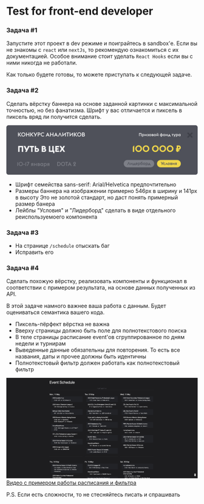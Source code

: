 # Test for front-end developer

### Задача #1
Запустите этот проект в dev режиме и поиграйтесь в sandbox'е.
Если вы не знакомы с `react` или `nextJs`, то рекомендую ознакомиться с их документацией.
Особое внимание стоит уделать `React Hooks` если вы с ними никогда не работали.

Как только будете готовы, то можете приступать к следующей задаче. 

### Задача #2

Сделать вёрстку баннера на основе заданной картинки с максимальной точностью, но без фанатизма.
Шрифт у вас отличается и пиксель в пиксель вряд ли получится сделать.

![Баннер](/doc/layout-task.svg?raw=true&sanitize=true "Баннер")

* Шрифт семейства sans-serif: Arial/Helvetica предпочтительно
* Размеры баннера на изображении примерно 546px в ширину и 141px в высоту
Это не золотой стандарт, но даст понять примерный размер банера
* Лейблы "Условия" и "Лидерборд" сделать  в виде отдельного реиспользуемоего компонента

### Задача #3

* На странице `/schedule` отыскать баг
* Исправить его

### Задача #4

Сделать похожую вёрстку, реализовать компоненты и функционал в соответствии с примером результата, на основе данных полученных из API.


В этой задаче намного важнее ваша работа с данным. Будет оцениваться семантика вашего кода. 


* Пиксель-пёрфект вёрстка не важна
* Вверху страницы должно быть поле для полнотекстового поиска
* В теле страницы расписание event'ов сгруппированное по дням недели и турнирам
* Выведенные данные обязательны для повторения. То есть все названия, даты и прочее должны быть идентичны
* Полнотекстовый фильтр должен работать как полнотекстовый фильтр

![Расписание Скриншот](/doc/screenshot.png?raw=true&sanitize=true "Расписание Скриншот")
[Видео c примером работы расписания и фильтра](/doc/main-case.mp4?raw=true "Ссылка на видео")


P.S. Если есть сложности, то не стесняйтесь писать и спрашивать
